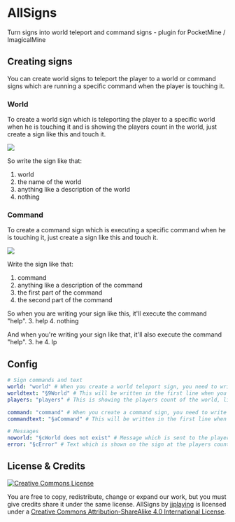 # AllSigns
Turn signs into world teleport and command signs - plugin for PocketMine / ImagicalMine

## Creating signs
You can create world signs to teleport the player to a world or command signs which are running a specific command when the player is touching it.

### World
To create a world sign which is teleporting the player to a specific world when he is touching it and is showing the players count in the world, just create a sign like this and touch it.

![](http://i.imgur.com/UbEQBJE.png)

So write the sign like that:
1. world
2. the name of the world
3. anything like a description of the world
4. nothing

### Command
To create a command sign which is executing a specific command when he is touching it, just create a sign like this and touch it.

![](http://i.imgur.com/1EqidAN.png)

Write the sign like that:
1. command
2. anything like a description of the command
3. the first part of the command
4. the second part of the command

So when you are writing your sign like this, it'll execute the command "help".
3. help
4. nothing

And when you're writing your sign like that, it'll also execute the command "help".
3. he
4. lp

## Config

```yaml
# Sign commands and text
world: "world" # When you create a world teleport sign, you need to write that in the first line
worldtext: "§9World" # This will be written in the first line when you created the sign
players: "players" # This is showing the players count of the world, like 7 players

command: "command" # When you create a command sign, you need to write that in the first line
commandtext: "§aCommand" # This will be written in the first line when you created the sign

# Messages
noworld: "§cWorld does not exist" # Message which is sent to the player when a world does not exist
error: "§cError" # Text which is shown on the sign at the players count when the world does not exist
```

## License & Credits
[![Creative Commons License](https://i.creativecommons.org/l/by-sa/4.0/88x31.png)](http://creativecommons.org/licenses/by-sa/4.0/)

You are free to copy, redistribute, change or expand our work, but you must give credits share it under the same license.
AllSigns by [jjplaying](https://github.com/jjplaying/AllSigns) is licensed under a [Creative Commons Attribution-ShareAlike 4.0 International License](http://creativecommons.org/licenses/by-sa/4.0/).
